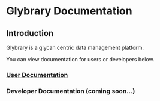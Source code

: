 # Glybrary Documentation

## Introduction
Glybrary is a glycan centric data management platform.

You can view documentation for users or developers below.
### [User Documentation](user/README.md)
### Developer Documentation (coming soon...)
